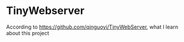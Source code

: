 # TinyWebserver
According to https://github.com/qinguoyi/TinyWebServer, what I learn about this project
